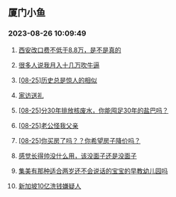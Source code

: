 ## 厦门小鱼 
### 2023-08-26 10:09:49

1. [西安改口费不低于8.8万，是不是真的](http://bbs.xmfish.com/read-htm-tid-18060282.html)

2. [很多人说我月入十几万吹牛逼](http://bbs.xmfish.com/read-htm-tid-18060296.html)

3. [[08-25]历史总是惊人的相似](http://bbs.xmfish.com/read-htm-tid-18060203.html)

4. [家访送礼](http://bbs.xmfish.com/read-htm-tid-18060346.html)

5. [[08-25]分30年排放核废水，你能囤足30年的盐巴吗？](http://bbs.xmfish.com/read-htm-tid-18060286.html)

6. [[08-25]老公怪我父亲](http://bbs.xmfish.com/read-htm-tid-18060485.html)

7. [[08-25]你买房了吗？？你希望房子降价吗？](http://bbs.xmfish.com/read-htm-tid-18060469.html)

8. [感觉长得帅没什么用，该没面子还是没面子](http://bbs.xmfish.com/read-htm-tid-18060507.html)

9. [集美有那种适合两岁还不会说话的宝宝的早教幼儿园吗](http://bbs.xmfish.com/read-htm-tid-18060278.html)

10. [新加坡10亿洗钱嫌疑人](http://bbs.xmfish.com/read-htm-tid-18060326.html)

